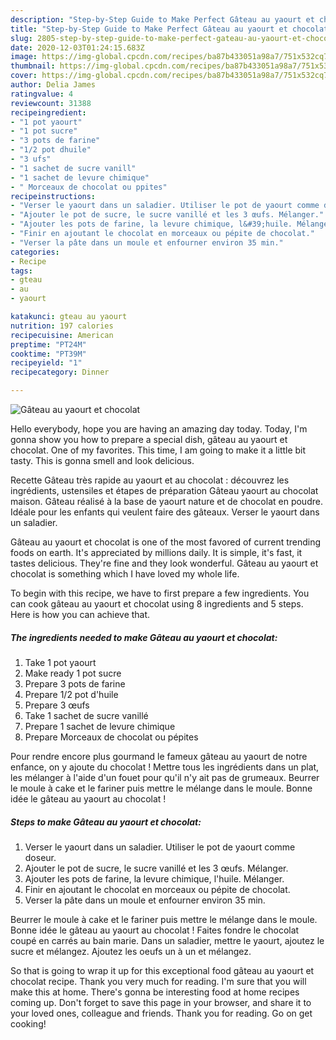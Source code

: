 ```yaml
---
description: "Step-by-Step Guide to Make Perfect Gâteau au yaourt et chocolat"
title: "Step-by-Step Guide to Make Perfect Gâteau au yaourt et chocolat"
slug: 2805-step-by-step-guide-to-make-perfect-gateau-au-yaourt-et-chocolat
date: 2020-12-03T01:24:15.683Z
image: https://img-global.cpcdn.com/recipes/ba87b433051a98a7/751x532cq70/gateau-au-yaourt-et-chocolat-photo-principale-de-la-recette.jpg
thumbnail: https://img-global.cpcdn.com/recipes/ba87b433051a98a7/751x532cq70/gateau-au-yaourt-et-chocolat-photo-principale-de-la-recette.jpg
cover: https://img-global.cpcdn.com/recipes/ba87b433051a98a7/751x532cq70/gateau-au-yaourt-et-chocolat-photo-principale-de-la-recette.jpg
author: Delia James
ratingvalue: 4
reviewcount: 31388
recipeingredient:
- "1 pot yaourt"
- "1 pot sucre"
- "3 pots de farine"
- "1/2 pot dhuile"
- "3 ufs"
- "1 sachet de sucre vanill"
- "1 sachet de levure chimique"
- " Morceaux de chocolat ou ppites"
recipeinstructions:
- "Verser le yaourt dans un saladier. Utiliser le pot de yaourt comme doseur."
- "Ajouter le pot de sucre, le sucre vanillé et les 3 œufs. Mélanger."
- "Ajouter les pots de farine, la levure chimique, l&#39;huile. Mélanger."
- "Finir en ajoutant le chocolat en morceaux ou pépite de chocolat."
- "Verser la pâte dans un moule et enfourner environ 35 min."
categories:
- Recipe
tags:
- gteau
- au
- yaourt

katakunci: gteau au yaourt 
nutrition: 197 calories
recipecuisine: American
preptime: "PT24M"
cooktime: "PT39M"
recipeyield: "1"
recipecategory: Dinner

---
```



![Gâteau au yaourt et chocolat](https://img-global.cpcdn.com/recipes/ba87b433051a98a7/751x532cq70/gateau-au-yaourt-et-chocolat-photo-principale-de-la-recette.jpg)

Hello everybody, hope you are having an amazing day today. Today, I'm gonna show you how to prepare a special dish, gâteau au yaourt et chocolat. One of my favorites. This time, I am going to make it a little bit tasty. This is gonna smell and look delicious.

Recette Gâteau très rapide au yaourt et au chocolat : découvrez les ingrédients, ustensiles et étapes de préparation Gâteau yaourt au chocolat maison. Gâteau réalisé à la base de yaourt nature et de chocolat en poudre. Idéale pour les enfants qui veulent faire des gâteaux. Verser le yaourt dans un saladier.

Gâteau au yaourt et chocolat is one of the most favored of current trending foods on earth. It's appreciated by millions daily. It is simple, it's fast, it tastes delicious. They're fine and they look wonderful. Gâteau au yaourt et chocolat is something which I have loved my whole life.


To begin with this recipe, we have to first prepare a few ingredients. You can cook gâteau au yaourt et chocolat using 8 ingredients and 5 steps. Here is how you can achieve that.

<!--inarticleads1-->

##### The ingredients needed to make Gâteau au yaourt et chocolat:

1. Take 1 pot yaourt
1. Make ready 1 pot sucre
1. Prepare 3 pots de farine
1. Prepare 1/2 pot d&#39;huile
1. Prepare 3 œufs
1. Take 1 sachet de sucre vanillé
1. Prepare 1 sachet de levure chimique
1. Prepare  Morceaux de chocolat ou pépites


Pour rendre encore plus gourmand le fameux gâteau au yaourt de notre enfance, on y ajoute du chocolat ! Mettre tous les ingrédients dans un plat, les mélanger à l&#39;aide d&#39;un fouet pour qu&#39;il n&#39;y ait pas de grumeaux. Beurrer le moule à cake et le fariner puis mettre le mélange dans le moule. Bonne idée le gâteau au yaourt au chocolat ! 

<!--inarticleads2-->

##### Steps to make Gâteau au yaourt et chocolat:

1. Verser le yaourt dans un saladier. Utiliser le pot de yaourt comme doseur.
1. Ajouter le pot de sucre, le sucre vanillé et les 3 œufs. Mélanger.
1. Ajouter les pots de farine, la levure chimique, l&#39;huile. Mélanger.
1. Finir en ajoutant le chocolat en morceaux ou pépite de chocolat.
1. Verser la pâte dans un moule et enfourner environ 35 min.


Beurrer le moule à cake et le fariner puis mettre le mélange dans le moule. Bonne idée le gâteau au yaourt au chocolat ! Faites fondre le chocolat coupé en carrés au bain marie. Dans un saladier, mettre le yaourt, ajoutez le sucre et mélangez. Ajoutez les oeufs un à un et mélangez. 

So that is going to wrap it up for this exceptional food gâteau au yaourt et chocolat recipe. Thank you very much for reading. I'm sure that you will make this at home. There's gonna be interesting food at home recipes coming up. Don't forget to save this page in your browser, and share it to your loved ones, colleague and friends. Thank you for reading. Go on get cooking!
